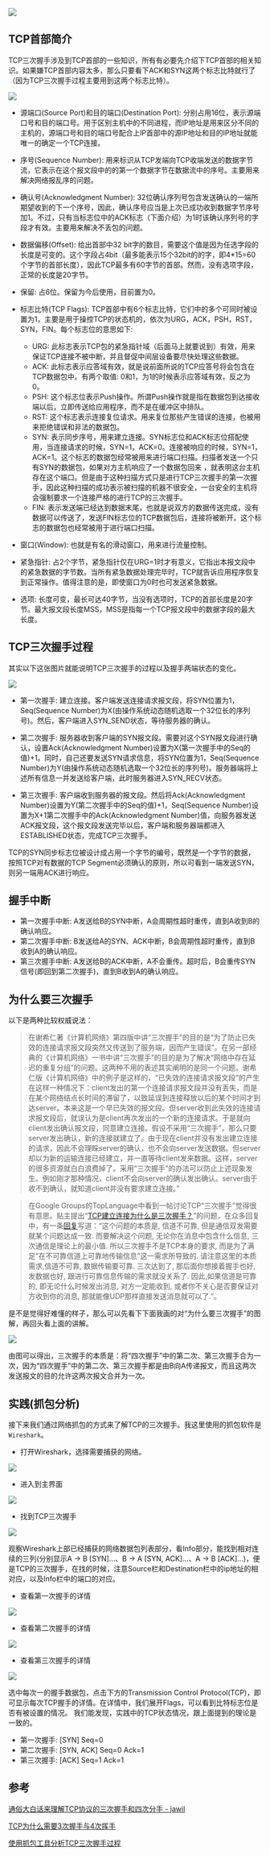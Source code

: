 
![](https://github.com/wayxzz/wayxzz.github.io/raw/master/HTTP/images/1710260101.png)

## TCP首部简介

TCP三次握手涉及到TCP首部的一些知识，所有有必要先介绍下TCP首部的相关知识。如果嫌TCP首部内容太多，那么只要看下ACK和SYN这两个标志比特就行了（因为TCP三次握手过程主要用到这两个标志比特）。

![](https://github.com/wayxzz/wayxzz.github.io/raw/master/HTTP/images/1710260102.png)

- 源端口(Source Port)和目的端口(Destination Port): 分别占用16位，表示源端口号和目的端口号。用于区别主机中的不同进程，而IP地址是用来区分不同的主机的，源端口号和目的端口号配合上IP首部中的源IP地址和目的IP地址就能唯一的确定一个TCP连接。

- 序号(Sequence Number): 用来标识从TCP发端向TCP收端发送的数据字节流，它表示在这个报文段中的的第一个数据字节在数据流中的序号。主要用来解决网络报乱序的问题。

- 确认号(Acknowledgment Number): 32位确认序列号包含发送确认的一端所期望收到的下一个序号，因此，确认序号应当是上次已成功收到数据字节序号加1。不过，只有当标志位中的ACK标志（下面介绍）为1时该确认序列号的字段才有效。主要用来解决不丢包的问题。

- 数据偏移(Offset): 给出首部中32 bit字的数目，需要这个值是因为任选字段的长度是可变的。这个字段占4bit（最多能表示15个32bit的的字，即4*15=60个字节的首部长度），因此TCP最多有60字节的首部。然而，没有选项字段，正常的长度是20字节。

- 保留: 占6位。保留为今后使用，目前置为0。

- 标志比特(TCP Flags): TCP首部中有6个标志比特，它们中的多个可同时被设置为1，主要是用于操控TCP的状态机的，依次为URG，ACK，PSH，RST，SYN，FIN。每个标志位的意思如下:
    - URG: 此标志表示TCP包的紧急指针域（后面马上就要说到）有效，用来保证TCP连接不被中断，并且督促中间层设备要尽快处理这些数据。
    - ACK: 此标志表示应答域有效，就是说前面所说的TCP应答号将会包含在TCP数据包中。有两个取值: 0和1，为1的时候表示应答域有效，反之为0。
    - PSH: 这个标志位表示Push操作。所谓Push操作就是指在数据包到达接收端以后，立即传送给应用程序，而不是在缓冲区中排队。
    - RST: 这个标志表示连接复位请求。用来复位那些产生错误的连接，也被用来拒绝错误和非法的数据包。
     - SYN: 表示同步序号，用来建立连接。SYN标志位和ACK标志位搭配使用，当连接请求的时候，SYN=1，ACK=0。连接被响应的时候，SYN=1，ACK=1。这个标志的数据包经常被用来进行端口扫描。扫描者发送一个只有SYN的数据包，如果对方主机响应了一个数据包回来 ，就表明这台主机存在这个端口。但是由于这种扫描方式只是进行TCP三次握手的第一次握手，因此这种扫描的成功表示被扫描的机器不很安全，一台安全的主机将会强制要求一个连接严格的进行TCP的三次握手。
    - FIN: 表示发送端已经达到数据末尾，也就是说双方的数据传送完成，没有数据可以传送了，发送FIN标志位的TCP数据包后，连接将被断开。这个标志的数据包也经常被用于进行端口扫描。
 
- 窗口(Window): 也就是有名的滑动窗口，用来进行流量控制。

- 紧急指针: 占2个字节，紧急指针仅在URG=1时才有意义，它指出本报文段中的紧急数据的字节数。当所有紧急数据处理完毕时，TCP就告诉应用程序恢复到正常操作。值得注意的是，即使窗口为0时也可发送紧急数据。

- 选项: 长度可变，最长可达40字节，当没有选项时，TCP的首部长度是20字节。最大报文段长度MSS，MSS是指每一个TCP报文段中的数据字段的最大长度。


## TCP三次握手过程

其实以下这张图片就能说明TCP三次握手的过程以及握手两端状态的变化。

![](https://github.com/wayxzz/wayxzz.github.io/raw/master/HTTP/images/1710260103.png)

- 第一次握手: 建立连接。客户端发送连接请求报文段，将SYN位置为1，Seq(Sequence Number)为X(由操作系统动态随机选取一个32位长的序列号)。然后，客户端进入SYN_SEND状态，等待服务器的确认。

- 第二次握手: 服务器收到客户端的SYN报文段。需要对这个SYN报文段进行确认，设置Ack(Acknowledgment Number)设置为X(第一次握手中的Seq的值)+1。同时，自己还要发送SYN请求信息，将SYN位置为1，Seq(Sequence Number)为Y(由操作系统动态随机选取一个32位长的序列号)。服务器端将上述所有信息一并发送给客户端，此时服务器进入SYN_RECV状态。

- 第三次握手: 客户端收到服务器的报文段。然后将Ack(Acknowledgment Number)设置为Y(第二次握手中的Seq的值)+1，Seq(Sequence Number)设置为X+1第二次握手中的Ack(Acknowledgment Number)值，向服务器发送ACK报文段，这个报文段发送完毕以后，客户端和服务器端都进入ESTABLISHED状态，完成TCP三次握手。

TCP的SYN同步标志位被设计成占用一个字节的编号，既然是一个字节的数据，按照TCP对有数据的TCP Segment必须确认的原则，所以可看到一端发送SYN，则另一端用ACK进行响应。

## 握手中断

- 第一次握手中断: A发送给B的SYN中断，A会周期性超时重传，直到A收到B的确认响应。
- 第二次握手中断: B发送给A的SYN、ACK中断，B会周期性超时重传，直到B收到A的确认响应。
- 第三次握手中断: A发送给B的ACK中断，A不会重传。超时后，B会重传SYN信号(即回到第二次握手)，直到B收到A的确认响应。

## 为什么要三次握手

以下是两种比较权威说法：

> 在谢希仁著《计算机网络》第四版中讲“三次握手”的目的是“为了防止已失效的连接请求报文段突然又传送到了服务端，因而产生错误”。在另一部经典的《计算机网络》一书中讲“三次握手”的目的是为了解决“网络中存在延迟的重复分组”的问题。这两种不用的表述其实阐明的是同一个问题。谢希仁版《计算机网络》中的例子是这样的，“已失效的连接请求报文段”的产生在这样一种情况下：client发出的第一个连接请求报文段并没有丢失，而是在某个网络结点长时间的滞留了，以致延误到连接释放以后的某个时间才到达server。本来这是一个早已失效的报文段。但server收到此失效的连接请求报文段后，就误认为是client再次发出的一个新的连接请求。于是就向client发出确认报文段，同意建立连接。假设不采用“三次握手”，那么只要server发出确认，新的连接就建立了。由于现在client并没有发出建立连接的请求，因此不会理睬server的确认，也不会向server发送数据。但server却以为新的运输连接已经建立，并一直等待client发来数据。这样，server的很多资源就白白浪费掉了。采用“三次握手”的办法可以防止上述现象发生。例如刚才那种情况，client不会向server的确认发出确认。server由于收不到确认，就知道client并没有要求建立连接。”


> 在Google Groups的TopLanguage中看到一帖讨论TCP“三次握手”觉得很有意思。贴主提出“[TCP建立连接为什么是三次握手？](https://groups.google.com/forum/#!topic/pongba/kF6O7-MFxM0/discussion)”的问题，在众多回复中，有一条[回复](https://groups.google.com/forum/#!msg/pongba/kF6O7-MFxM0/5S7zIJ4yqKUJ)写道：“这个问题的本质是, 信道不可靠, 但是通信双发需要就某个问题达成一致. 而要解决这个问题, 无论你在消息中包含什么信息, 三次通信是理论上的最小值. 所以三次握手不是TCP本身的要求, 而是为了满足”在不可靠信道上可靠地传输信息”这一需求所导致的. 请注意这里的本质需求,信道不可靠, 数据传输要可靠. 三次达到了, 那后面你想接着握手也好, 发数据也好, 跟进行可靠信息传输的需求就没关系了. 因此,如果信道是可靠的, 即无论什么时候发出消息, 对方一定能收到, 或者你不关心是否要保证对方收到你的消息, 那就能像UDP那样直接发送消息就可以了.”。

是不是觉得好难懂的样子，那么可以先看下下面我画的对“为什么要三次握手”的图解，再回头看上面的讲解。

![](https://github.com/wayxzz/wayxzz.github.io/raw/master/HTTP/images/1710260104.png)

由图可以得出，三次握手的本质是：将“四次握手”中的第二次、第三次握手合为一次，因为“四次握手”中的第二次、第三次握手都是由B向A传递报文，而且这两次发送报文的目的允许这两次报文合并为一次。

## 实践(抓包分析)

接下来我们通过网络抓包的方式来了解TCP的三次握手。我这里使用的抓包软件是`Wireshark`。

- 打开Wireshark，选择需要捕获的网络。

![](https://github.com/wayxzz/wayxzz.github.io/raw/master/HTTP/images/1710260105.png)

- 进入到主界面

![](https://github.com/wayxzz/wayxzz.github.io/raw/master/HTTP/images/1710260106.png)

- 找到TCP三次握手

![](https://github.com/wayxzz/wayxzz.github.io/raw/master/HTTP/images/1710260107.png)

观察Wireshark上部已经捕获的网络数据包列表部分，看Info部分，能找到相对连续的三列(分别显示A -> B [SYN]...、B -> A [SYN, ACK]...、A -> B [ACK]...)，便是TCP的三次握手，在找的时候，注意Source栏和Destination栏中的ip地址的相对应，以及Info栏中的端口的对应。

- 查看第一次握手的详情

![](https://github.com/wayxzz/wayxzz.github.io/raw/master/HTTP/images/1710260108.png)

- 查看第二次握手的详情

![](https://github.com/wayxzz/wayxzz.github.io/raw/master/HTTP/images/1710260109.png)

- 查看第三次握手的详情

![](https://github.com/wayxzz/wayxzz.github.io/raw/master/HTTP/images/1710260110.png)

选中每次一的握手数据包，点击下方的Transmission Control Protocol(TCP)，即可显示每次TCP握手的详情。在详情中，我们展开Flags，可以看到比特标志位是否有被设置的情况。
我们能发现，实践中的TCP状态情况，跟上面提到的理论是一致的。

- 第一次握手: [SYN] Seq=0
- 第二次握手: [SYN, ACK] Seq=0 Ack=1
- 第三次握手: [ACK] Seq=1 Ack=1

## 参考

[通俗大白话来理解TCP协议的三次握手和四次分手 - jawil](https://github.com/jawil/blog/issues/14)

[TCP为什么需要3次握手与4次挥手](http://www.voidcn.com/article/p-wsscmdus-hy.html)

[使用抓包工具分析TCP三次握手过程](http://www.jianshu.com/p/afa438cb7d73)
